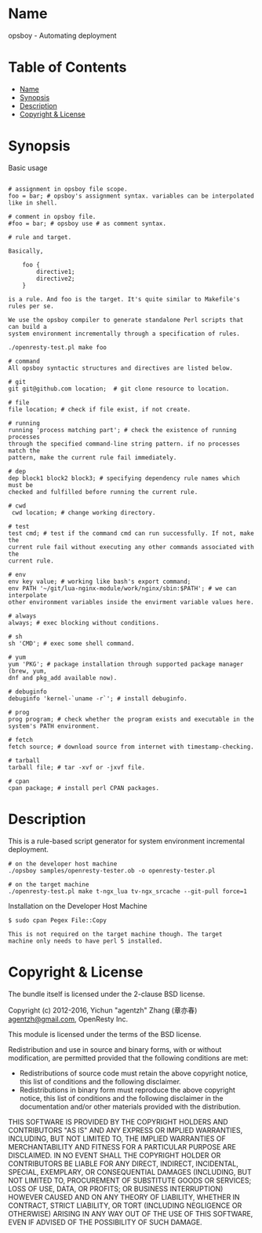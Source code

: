 Name
====

opsboy - Automating deployment

Table of Contents
=================

* [Name](#name)
* [Synopsis](#synopsis)
* [Description](#description)
* [Copyright & License](#copyright--license)

Synopsis
========

Basic usage

```

# assignment in opsboy file scope.
foo = bar; # opsboy's assignment syntax. variables can be interpolated like in shell.

# comment in opsboy file.
#foo = bar; # opsboy use # as comment syntax.

# rule and target.

Basically,

    foo {
        directive1;
        directive2;
    }

is a rule. And foo is the target. It's quite similar to Makefile's rules per se.

We use the opsboy compiler to generate standalone Perl scripts that can build a
system environment incrementally through a specification of rules.

./openresty-test.pl make foo

# command
All opsboy syntactic structures and directives are listed below.

# git
git git@github.com location;  # git clone resource to location.

# file
file location; # check if file exist, if not create.

# running
running 'process matching part'; # check the existence of running processes
through the specified command-line string pattern. if no processes match the
pattern, make the current rule fail immediately.

# dep
dep block1 block2 block3; # specifying dependency rule names which must be
checked and fulfilled before running the current rule.

# cwd
 cwd location; # change working directory.

# test
test cmd; # test if the command cmd can run successfully. If not, make the
current rule fail without executing any other commands associated with the
current rule.

# env
env key value; # working like bash's export command;
env PATH '~/git/lua-nginx-module/work/nginx/sbin:$PATH'; # we can interpolate
other environment variables inside the envirment variable values here.

# always
always; # exec blocking without conditions.

# sh
sh 'CMD'; # exec some shell command.

# yum
yum 'PKG'; # package installation through supported package manager (brew, yum,
dnf and pkg_add available now).

# debuginfo
debuginfo 'kernel-`uname -r`'; # install debuginfo.

# prog
prog program; # check whether the program exists and executable in the system's PATH environment.

# fetch
fetch source; # download source from internet with timestamp-checking.

# tarball
tarball file; # tar -xvf or -jxvf file.

# cpan
cpan package; # install perl CPAN packages.

```

Description
===========

This is a rule-based script generator for system environment incremental deployment.

    # on the developer host machine
    ./opsboy samples/openresty-tester.ob -o openresty-tester.pl

    # on the target machine
    ./openresty-test.pl make t-ngx_lua tv-ngx_srcache --git-pull force=1

Installation on the Developer Host Machine

    $ sudo cpan Pegex File::Copy

    This is not required on the target machine though. The target
    machine only needs to have perl 5 installed.

Copyright & License
===================

The bundle itself is licensed under the 2-clause BSD license.

Copyright (c) 2012-2016, Yichun "agentzh" Zhang (章亦春) <agentzh@gmail.com>, OpenResty Inc.

This module is licensed under the terms of the BSD license.

Redistribution and use in source and binary forms, with or without
modification, are permitted provided that the following conditions are
met:

* Redistributions of source code must retain the above copyright notice, this list of conditions and the following disclaimer.
* Redistributions in binary form must reproduce the above copyright notice, this list of conditions and the following disclaimer in the documentation and/or other materials provided with the distribution.

THIS SOFTWARE IS PROVIDED BY THE COPYRIGHT HOLDERS AND CONTRIBUTORS "AS
IS" AND ANY EXPRESS OR IMPLIED WARRANTIES, INCLUDING, BUT NOT LIMITED
TO, THE IMPLIED WARRANTIES OF MERCHANTABILITY AND FITNESS FOR A
PARTICULAR PURPOSE ARE DISCLAIMED. IN NO EVENT SHALL THE COPYRIGHT
HOLDER OR CONTRIBUTORS BE LIABLE FOR ANY DIRECT, INDIRECT, INCIDENTAL,
SPECIAL, EXEMPLARY, OR CONSEQUENTIAL DAMAGES (INCLUDING, BUT NOT LIMITED
TO, PROCUREMENT OF SUBSTITUTE GOODS OR SERVICES; LOSS OF USE, DATA, OR
PROFITS; OR BUSINESS INTERRUPTION) HOWEVER CAUSED AND ON ANY THEORY OF
LIABILITY, WHETHER IN CONTRACT, STRICT LIABILITY, OR TORT (INCLUDING
NEGLIGENCE OR OTHERWISE) ARISING IN ANY WAY OUT OF THE USE OF THIS
SOFTWARE, EVEN IF ADVISED OF THE POSSIBILITY OF SUCH DAMAGE.



